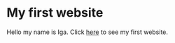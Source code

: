# My first website

Hello my name is Iga. Click [here](https://igabuba.github.io/first-website/) to see my first website. 

